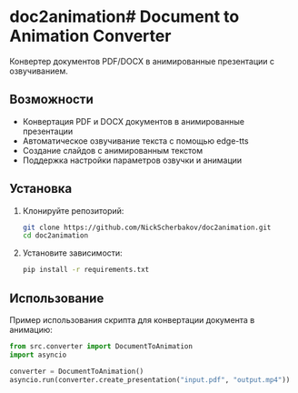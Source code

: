 # doc2animation# Document to Animation Converter

Конвертер документов PDF/DOCX в анимированные презентации с озвучиванием.

## Возможности

- Конвертация PDF и DOCX документов в анимированные презентации
- Автоматическое озвучивание текста с помощью edge-tts
- Создание слайдов с анимированным текстом
- Поддержка настройки параметров озвучки и анимации

## Установка

1. Клонируйте репозиторий:
    ```bash
    git clone https://github.com/NickScherbakov/doc2animation.git
    cd doc2animation
    ```

2. Установите зависимости:
    ```bash
    pip install -r requirements.txt
    ```

## Использование

Пример использования скрипта для конвертации документа в анимацию:

```python
from src.converter import DocumentToAnimation
import asyncio

converter = DocumentToAnimation()
asyncio.run(converter.create_presentation("input.pdf", "output.mp4"))